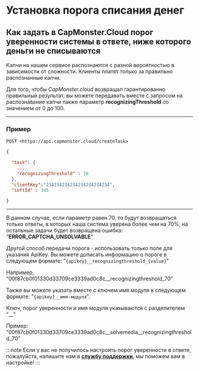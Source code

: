 ﻿---
sidebar_position: 6
---

# Установка порога списания денег

## Как задать в CapMonster.Cloud порог уверенности системы в ответе, ниже которого деньги не списываются

Капчи на нашем сервисе распознаются с разной вероятностью в зависимости от сложности. Клиенты платят только за правильно распознанные капчи.

Для того, чтобы *CapMonster.cloud* возвращал гарантированно правильный результат, вы можете передавать вместе с запросом на распознавание капчи также параметр **recognizingThreshold** со значением от 0 до 100.

---

### Пример

`POST <https://api.capmonster.cloud/createTask>`

```json
{

  "task": { 
    ...
    "recognizingThreshold" : 70
  },
  "clientKey":"234234234234234234234234",
  "softId" : 345

}
```
---
В данном случае, если параметр равен 70, то будут возвращаться только ответы, в которых наша система уверена более чем на 70%, на остальные задачи будет возвращена ошибка: “**ERROR_CAPTCHA_UNSOLVABLE**”

Другой способ передачи порога - использовать только поле для указания ApiKey. Вы можете дописать информацию о пороге в следующем формате: "`{apikey}__recognizingthreshold_{value}`"

Например, “00f87cb0f01330d33709ce3339ad0c8c\_\_recognizingthreshold\_70”

Также вы можете указать вместе с ключем имя модуля в следующем формате: "`{apikey}__имя-модуля`".

Ключ, порог уверенности и имя модуля указываются с разделителем “\_\_”

Пример: “00f87cb0f01330d33709ce3339ad0c8c\_\_solvemedia\_\_recognizingthreshold\_70”

:::note
Если у вас не получилось настроить порог уверенности в ответе, пожалуйста, напишите нам в **[службу поддержки](https://helpdesk.zennolab.com/conversation/new)**, мы поможем вам в настройке!
:::

